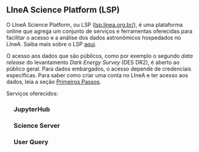 ## LIneA Science Platform (LSP)

O LIneA Science Platform, ou LSP ([lsp.linea.org.br/](https://lsp.linea.org.br/)), é uma plataforma online que agrega um conjunto de serviços e ferramentas oferecidas para facilitar o acesso e a análise dos dados astronômicos hospedados no LIneA. Saiba mais sobre o LSP [aqui](https://lsp-dev.linea.org.br/about).  

O acesso aos dados que são públicos, como por exemplo o segundo _data release_ do levantamento _Dark Energy Survey_ (DES DR2), é aberto ao público geral. Para dados embargados, o acesso depende de credenciais específicas. Para saber como criar uma conta no LIneA e ter acesso aos dados, leia a seção [Primeiros Passos](/docs/primeiros_passos.md). 


Serviços oferecidos: 

### &nbsp;&nbsp;&nbsp;&nbsp; JupyterHub

### &nbsp;&nbsp;&nbsp;&nbsp; Science Server

### &nbsp;&nbsp;&nbsp;&nbsp; User Query